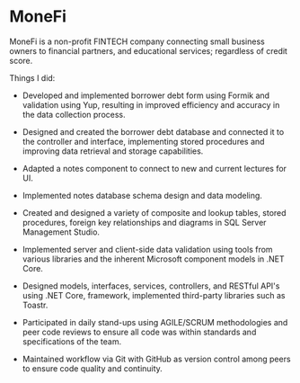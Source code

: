 # MoneFi

MoneFi is a non-profit FINTECH company connecting small business owners to financial partners, and
educational services; regardless of credit score.

Things I did:

- Developed and implemented borrower debt form using Formik and validation using Yup, resulting in
improved efficiency and accuracy in the data collection process.

- Designed and created the borrower debt database and connected it to the controller and interface,
implementing stored procedures and improving data retrieval and storage capabilities.

- Adapted a notes component to connect to new and current lectures for UI.

- Implemented notes database schema design and data modeling.

- Created and designed a variety of composite and lookup tables, stored procedures, foreign key
relationships and diagrams in SQL Server Management Studio.

- Implemented server and client-side data validation using tools from various libraries and the inherent
Microsoft component models in .NET Core.

- Designed models, interfaces, services, controllers, and RESTful API's using .NET Core, framework,
implemented third-party libraries such as Toastr.

- Participated in daily stand-ups using AGILE/SCRUM methodologies and peer code reviews to ensure all
code was within standards and specifications of the team.

- Maintained workflow via Git with GitHub as version control among peers to ensure code quality and
continuity.

